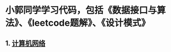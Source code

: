 # 小郭同学学习代码，包括《数据接口与算法》、《leetcode题解》、《设计模式》


<!-- GFM-TOC -->
## 1. [计算机网络](计算机网络.md)
<!-- GFM-TOC -->